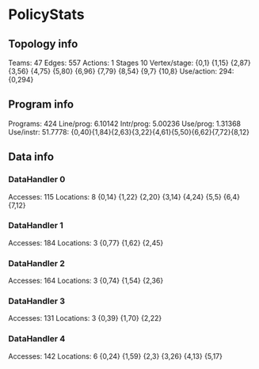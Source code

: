 # PolicyStats
## Topology info
Teams:		47
Edges:		557
Actions:	1
Stages		10
Vertex/stage:	{0,1} {1,15} {2,87} {3,56} {4,75} {5,80} {6,96} {7,79} {8,54} {9,7} {10,8} 
Use/action:	294: {0,294} 

## Program info
Programs:	424
Line/prog:	6.10142
Intr/prog:	5.00236
Use/prog:	1.31368
Use/instr:	51.7778: {0,40}{1,84}{2,63}{3,22}{4,61}{5,50}{6,62}{7,72}{8,12}

## Data info

### DataHandler 0
Accesses:	115
Locations:	8
{0,14} {1,22} {2,20} {3,14} {4,24} {5,5} {6,4} {7,12} 

### DataHandler 1
Accesses:	184
Locations:	3
{0,77} {1,62} {2,45} 

### DataHandler 2
Accesses:	164
Locations:	3
{0,74} {1,54} {2,36} 

### DataHandler 3
Accesses:	131
Locations:	3
{0,39} {1,70} {2,22} 

### DataHandler 4
Accesses:	142
Locations:	6
{0,24} {1,59} {2,3} {3,26} {4,13} {5,17} 
